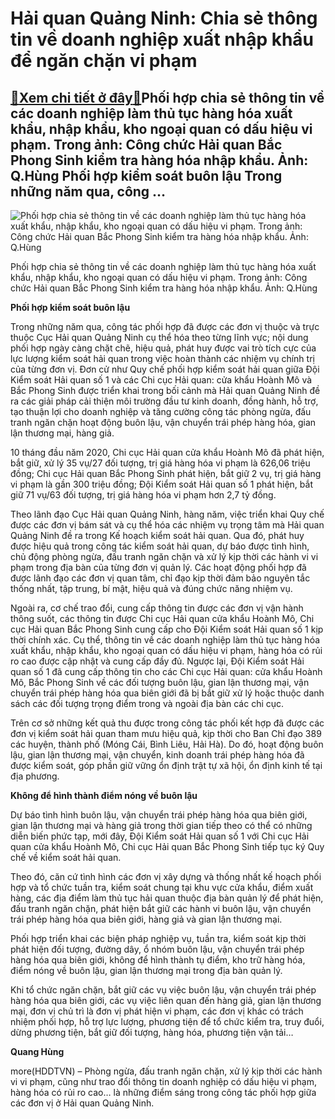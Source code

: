 Hải quan Quảng Ninh: Chia sẻ thông tin về doanh nghiệp xuất nhập khẩu để ngăn chặn vi phạm
==========================================================================================

[:gift:Xem chi tiết ở đây:gift:](https://hddtvn.com/hai-quan-quang-ninh-chia-se-thong-tin-ve-doanh-nghiep-xuat-nhap-khau-de-ngan-chan-vi-pham/)Phối hợp chia sẻ thông tin về các doanh nghiệp làm thủ tục hàng hóa xuất khẩu, nhập khẩu, kho ngoại quan có dấu hiệu vi phạm. Trong ảnh: Công chức Hải quan Bắc Phong Sinh kiểm tra hàng hóa nhập khẩu. Ảnh: Q.Hùng Phối hợp kiểm soát buôn lậu Trong những năm qua, công …
---------------------------------------------------------------------------------------------------------------------------------------------------------------------------------------------------------------------------------------------------------------------------





![Phối hợp chia sẻ thông tin về các doanh nghiệp làm thủ tục hàng hóa xuất khẩu, nhập khẩu, kho ngoại quan có dấu hiệu vi phạm.  Trong ảnh: Công chức Hải quan Bắc Phong Sinh kiểm tra hàng hóa nhập khẩu. 	Ảnh: Q.Hùng](https://hddtvn.com/wp-content/uploads/2021/01/1116_10-5033_IMG_5383.jpg "Phối hợp chia sẻ thông tin về các doanh nghiệp làm thủ tục hàng hóa xuất khẩu, nhập khẩu, kho ngoại quan có dấu hiệu vi phạm.  Trong ảnh: Công chức Hải quan Bắc Phong Sinh kiểm tra hàng hóa nhập khẩu. 	Ảnh: Q.Hùng")


Phối hợp chia sẻ thông tin về các doanh nghiệp làm thủ tục hàng hóa xuất khẩu, nhập khẩu, kho ngoại quan có dấu hiệu vi phạm. Trong ảnh: Công chức Hải quan Bắc Phong Sinh kiểm tra hàng hóa nhập khẩu. Ảnh: Q.Hùng



**Phối hợp kiểm soát buôn lậu**


Trong những năm qua, công tác phối hợp đã được các đơn vị thuộc và trực thuộc Cục Hải quan Quảng Ninh cụ thể hóa theo từng lĩnh vực; nội dung phối hợp ngày càng chặt chẽ, hiệu quả, phát huy được vai trò tích cực của lực lượng kiểm soát hải quan trong việc hoàn thành các nhiệm vụ chính trị của từng đơn vị. Đơn cử như Quy chế phối hợp kiểm soát hải quan giữa Đội Kiểm soát Hải quan số 1 và các Chi cục Hải quan: cửa khẩu Hoành Mô và Bắc Phong Sinh được triển khai trong bối cảnh mà Hải quan Quảng Ninh đề ra các giải pháp cải thiện môi trường đầu tư kinh doanh, đồng hành, hỗ trợ, tạo thuận lợi cho doanh nghiệp và tăng cường công tác phòng ngừa, đấu tranh ngăn chặn hoạt động buôn lậu, vận chuyển trái phép hàng hóa, gian lận thương mại, hàng giả.





10 tháng đầu năm 2020, Chi cục Hải quan cửa khẩu Hoành Mô đã phát hiện, bắt giữ, xử lý 35 vụ/27 đối tượng, trị giá hàng hóa vi phạm là 626,06 triệu đồng; Chi cục Hải quan Bắc Phong Sinh phát hiện, bắt giữ 2 vụ, trị giá hàng vi phạm là gần 300 triệu đồng; Đội Kiểm soát Hải quan số 1 phát hiện, bắt giữ 71 vụ/63 đối tượng, trị giá hàng hóa vi phạm hơn 2,7 tỷ đồng.



Theo lãnh đạo Cục Hải quan Quảng Ninh, hàng năm, việc triển khai Quy chế được các đơn vị bám sát và cụ thể hóa các nhiệm vụ trọng tâm mà Hải quan Quảng Ninh đề ra trong Kế hoạch kiểm soát hải quan. Qua đó, phát huy được hiệu quả trong công tác kiểm soát hải quan, dự báo được tình hình, chủ động phòng ngừa, đấu tranh ngăn chặn và xử lý kịp thời các hành vi vi phạm trong địa bàn của từng đơn vị quản lý. Các hoạt động phối hợp đã được lãnh đạo các đơn vị quan tâm, chỉ đạo kịp thời đảm bảo nguyên tắc thống nhất, tập trung, bí mật, hiệu quả và đúng chức năng nhiệm vụ.


Ngoài ra, cơ chế trao đổi, cung cấp thông tin được các đơn vị vận hành thông suốt, các thông tin được Chi cục Hải quan cửa khẩu Hoành Mô, Chi cục Hải quan Bắc Phong Sinh cung cấp cho Đội Kiểm soát Hải quan số 1 kịp thời chính xác. Cụ thể, thông tin về các doanh nghiệp làm thủ tục hàng hóa xuất khẩu, nhập khẩu, kho ngoại quan có dấu hiệu vi phạm, hàng hóa có rủi ro cao được cập nhật và cung cấp đầy đủ. Ngược lại, Đội Kiểm soát Hải quan số 1 đã cung cấp thông tin cho các Chi cục Hải quan: cửa khẩu Hoành Mô, Bắc Phong Sinh về các đối tượng buôn lậu, gian lận thương mại, vận chuyển trái phép hàng hóa qua biên giới đã bị bắt giữ xử lý hoặc thuộc danh sách các đối tượng trọng điểm trong và ngoài địa bàn các chi cục.


Trên cơ sở những kết quả thu được trong công tác phối kết hợp đã được các đơn vị kiểm soát hải quan tham mưu hiệu quả, kịp thời cho Ban Chỉ đạo 389 các huyện, thành phố (Móng Cái, Bình Liêu, Hải Hà). Do đó, hoạt động buôn lậu, gian lận thương mại, vận chuyển, kinh doanh trái phép hàng hóa đã được kiểm soát, góp phần giữ vững ổn định trật tự xã hội, ổn định kinh tế tại địa phương.


**Không để hình thành điểm nóng về buôn lậu**


Dự báo tình hình buôn lậu, vận chuyển trái phép hàng hóa qua biên giới, gian lận thương mại và hàng giả trong thời gian tiếp theo có thể có những diễn biến phức tạp, mới đây, Đội Kiểm soát Hải quan số 1 với Chi cục Hải quan cửa khẩu Hoành Mô, Chi cục Hải quan Bắc Phong Sinh tiếp tục ký Quy chế về kiểm soát hải quan.


Theo đó, căn cứ tình hình các đơn vị xây dựng và thống nhất kế hoạch phối hợp và tổ chức tuần tra, kiểm soát chung tại khu vực cửa khẩu, điểm xuất hàng, các địa điểm làm thủ tục hải quan thuộc địa bàn quản lý để phát hiện, đấu tranh ngăn chặn, phát hiện bắt giữ các hành vi buôn lậu, vận chuyển trái phép hàng hóa qua biên giới, hàng giả và gian lận thương mại.


Phối hợp triển khai các biện pháp nghiệp vụ, tuần tra, kiểm soát kịp thời phát hiện đối tượng, đường dây, ổ nhóm buôn lậu, vận chuyển trái phép hàng hóa qua biên giới, không để hình thành tụ điểm, kho trữ hàng hóa, điểm nóng về buôn lậu, gian lận thương mại trong địa bàn quản lý.


Khi tổ chức ngăn chặn, bắt giữ các vụ việc buôn lậu, vận chuyển trái phép hàng hóa qua biên giới, các vụ việc liên quan đến hàng giả, gian lận thương mại, đơn vị chủ trì là đơn vị phát hiện vi phạm, các đơn vị khác có trách nhiệm phối hợp, hỗ trợ lực lượng, phương tiện để tổ chức kiểm tra, truy đuổi, dừng phương tiện, bắt giữ đối tượng, hàng hóa, phương tiện vận tải…




**Quang Hùng**



more(HDDTVN) – Phòng ngừa, đấu tranh ngăn chặn, xử lý kịp thời các hành vi vi phạm, cũng như trao đổi thông tin doanh nghiệp có dấu hiệu vi phạm, hàng hóa có rủi ro cao… là những điểm sáng trong công tác phối hợp giữa các đơn vị ở Hải quan Quảng Ninh.

